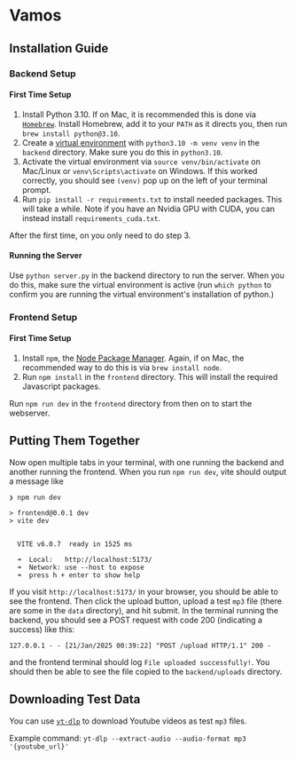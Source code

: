 # Vamos

## Installation Guide

### Backend Setup

#### First Time Setup

1. Install Python 3.10.
    If on Mac, it is recommended this is done via [`Homebrew`](https://brew.sh/).
    Install Homebrew, add it to your `PATH` as it directs you, then run `brew install python@3.10`.
2. Create a [virtual environment](https://realpython.com/python-virtual-environments-a-primer/) with `python3.10 -m venv venv` in the `backend` directory.
   Make sure you do this in `python3.10`.
3. Activate the virtual environment via `source venv/bin/activate` on Mac/Linux or `venv\Scripts\activate` on Windows.
   If this worked correctly, you should see `(venv)` pop up on the left of your terminal prompt.
4. Run `pip install -r requirements.txt` to install needed packages. This will take a while.
   Note if you have an Nvidia GPU with CUDA, you can instead install `requirements_cuda.txt`.
<!-- 5. After you're done, deactivate the virtual environment with `deactivate`. -->

After the first time, on you only need to do step 3.

#### Running the Server

Use `python server.py` in the backend directory to run the server.
When you do this, make sure the virtual environment is active (run `which python` to confirm you are running the virtual environment's installation of python.)

### Frontend Setup

#### First Time Setup

1. Install `npm`, the [Node Package Manager](https://www.npmjs.com/).
   Again, if on Mac, the recommended way to do this is via `brew install node`.
2. Run `npm install` in the `frontend` directory.
   This will install the required Javascript packages.

Run `npm run dev` in the `frontend` directory from then on to start the webserver.

## Putting Them Together

Now open multiple tabs in your terminal, with one running the backend and another running the frontend.
When you run `npm run dev`, vite should output a message like
```
❯ npm run dev

> frontend@0.0.1 dev
> vite dev


  VITE v6.0.7  ready in 1525 ms

  ➜  Local:   http://localhost:5173/
  ➜  Network: use --host to expose
  ➜  press h + enter to show help
```
If you visit `http://localhost:5173/` in your browser, you should be able to see the frontend.
Then click the upload button, upload a test `mp3` file (there are some in the `data` directory), and hit submit.
In the terminal running the backend, you should see a POST request with code 200 (indicating a success) like this:
```
127.0.0.1 - - [21/Jan/2025 00:39:22] "POST /upload HTTP/1.1" 200 -
```
and the frontend terminal should log `File uploaded successfully!`.
You should then be able to see the file copied to the `backend/uploads` directory.

## Downloading Test Data

You can use [`yt-dlp`](https://github.com/yt-dlp/yt-dlp?tab=readme-ov-file#installation) to download Youtube videos as test `mp3` files.

Example command:
`yt-dlp --extract-audio --audio-format mp3 '{youtube_url}'`
